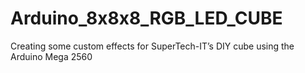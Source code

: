 # Arduino_8x8x8_RGB_LED_CUBE
Creating some custom effects for SuperTech-IT’s DIY cube using the Arduino Mega 2560

